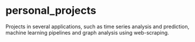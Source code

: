 # personal_projects
Projects in several applications, such as time series analysis and prediction, machine learning pipelines and graph analysis using web-scraping.
